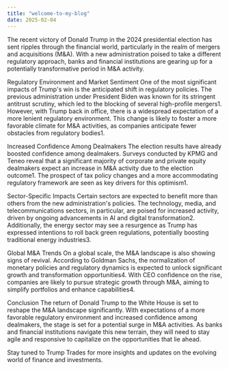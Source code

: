 ```yaml
---
title: "welcome-to-my-blog"
date: 2025-02-04
---
```

The recent victory of Donald Trump in the 2024 presidential election has sent ripples through the financial world, particularly in the realm of mergers and acquisitions (M&A). With a new administration poised to take a different regulatory approach, banks and financial institutions are gearing up for a potentially transformative period in M&A activity.

Regulatory Environment and Market Sentiment
One of the most significant impacts of Trump's win is the anticipated shift in regulatory policies. The previous administration under President Biden was known for its stringent antitrust scrutiny, which led to the blocking of several high-profile mergers1. However, with Trump back in office, there is a widespread expectation of a more lenient regulatory environment. This change is likely to foster a more favorable climate for M&A activities, as companies anticipate fewer obstacles from regulatory bodies1.

Increased Confidence Among Dealmakers
The election results have already boosted confidence among dealmakers. Surveys conducted by KPMG and Teneo reveal that a significant majority of corporate and private equity dealmakers expect an increase in M&A activity due to the election outcome1. The prospect of tax policy changes and a more accommodating regulatory framework are seen as key drivers for this optimism1.

Sector-Specific Impacts
Certain sectors are expected to benefit more than others from the new administration's policies. The technology, media, and telecommunications sectors, in particular, are poised for increased activity, driven by ongoing advancements in AI and digital transformation2. Additionally, the energy sector may see a resurgence as Trump has expressed intentions to roll back green regulations, potentially boosting traditional energy industries3.

Global M&A Trends
On a global scale, the M&A landscape is also showing signs of revival. According to Goldman Sachs, the normalization of monetary policies and regulatory dynamics is expected to unlock significant growth and transformation opportunities4. With CEO confidence on the rise, companies are likely to pursue strategic growth through M&A, aiming to simplify portfolios and enhance capabilities4.

Conclusion
The return of Donald Trump to the White House is set to reshape the M&A landscape significantly. With expectations of a more favorable regulatory environment and increased confidence among dealmakers, the stage is set for a potential surge in M&A activities. As banks and financial institutions navigate this new terrain, they will need to stay agile and responsive to capitalize on the opportunities that lie ahead.

Stay tuned to Trump Trades for more insights and updates on the evolving world of finance and investments.

